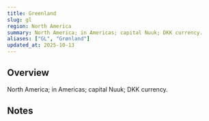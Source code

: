 ```yaml
---
title: Greenland
slug: gl
region: North America
summary: North America; in Americas; capital Nuuk; DKK currency.
aliases: ["GL", "Grønland"]
updated_at: 2025-10-13
---
```


## Overview

North America; in Americas; capital Nuuk; DKK currency.

## Notes

<!-- Add your first note below -->

